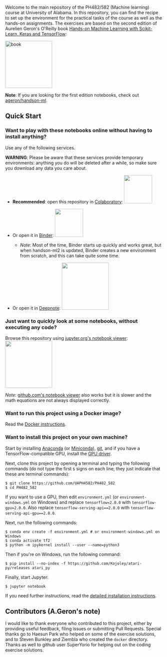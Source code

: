 Welcome to the main repository of the PH482/582 (Machine learning) course at University of Alabama. 
In this repository, you can find the recipe to set up the environment for the practical tasks of the course as well as the hands-on assignments. The exercises are based on the second edition of Aurelien Geron's O'Reilly book [Hands-on Machine Learning with Scikit-Learn, Keras and TensorFlow](https://www.oreilly.com/library/view/hands-on-machine-learning/9781492032632/):

<img src="https://images-na.ssl-images-amazon.com/images/I/51aqYc1QyrL._SX379_BO1,204,203,200_.jpg" title="book" width="150" />

**Note**: If you are looking for the first edition notebooks, check out [ageron/handson-ml](https://github.com/ageron/handson-ml).

## Quick Start

### Want to play with these notebooks online without having to install anything?
Use any of the following services.

**WARNING**: Please be aware that these services provide temporary environments: anything you do will be deleted after a while, so make sure you download any data you care about.

* **Recommended**: open this repository in [Colaboratory](https://colab.research.google.com/github/ageron/handson-ml2/blob/master/):
<a href="https://colab.research.google.com/github/ageron/handson-ml2/blob/master/"><img src="https://colab.research.google.com/img/colab_favicon.ico" width="90" /></a>

* Or open it in [Binder](https://mybinder.org/v2/gh/ageron/handson-ml2/master):
<a href="https://mybinder.org/v2/gh/ageron/handson-ml2/master"><img src="https://matthiasbussonnier.com/posts/img/binder_logo_128x128.png" width="90" /></a>

  * _Note_: Most of the time, Binder starts up quickly and works great, but when handson-ml2 is updated, Binder creates a new environment from scratch, and this can take quite some time.

* Or open it in [Deepnote](https://beta.deepnote.com/launch?template=data-science&url=https%3A//github.com/ageron/handson-ml2/blob/master/index.ipynb):
<a href="https://beta.deepnote.com/launch?template=data-science&url=https%3A//github.com/ageron/handson-ml2/blob/master/index.ipynb"><img src="https://www.deepnote.com/static/illustration.png" width="150" /></a>

### Just want to quickly look at some notebooks, without executing any code?

Browse this repository using [jupyter.org's notebook viewer](https://nbviewer.jupyter.org/github/ageron/handson-ml2/blob/master/index.ipynb):
<a href="https://nbviewer.jupyter.org/github/ageron/handson-ml2/blob/master/index.ipynb"><img src="https://jupyter.org/assets/nav_logo.svg" width="150" /></a>

_Note_: [github.com's notebook viewer](index.ipynb) also works but it is slower and the math equations are not always displayed correctly.

### Want to run this project using a Docker image?
Read the [Docker instructions](https://github.com/ageron/handson-ml2/tree/master/docker).

### Want to install this project on your own machine?

Start by installing [Anaconda](https://www.anaconda.com/distribution/) (or [Miniconda](https://docs.conda.io/en/latest/miniconda.html)), [git](https://git-scm.com/downloads), and if you have a TensorFlow-compatible GPU, install the [GPU driver](https://www.nvidia.com/Download/index.aspx).

Next, clone this project by opening a terminal and typing the following commands (do not type the first `$` signs on each line, they just indicate that these are terminal commands):

    $ git clone https://github.com/UAPH4582/PH482_582
    $ cd PH482_582

If you want to use a GPU, then edit `environment.yml` (or `environment-windows.yml` on Windows) and replace `tensorflow=2.0.0` with `tensorflow-gpu=2.0.0`. Also replace `tensorflow-serving-api==2.0.0` with `tensorflow-serving-api-gpu==2.0.0`.

Next, run the following commands:

    $ conda env create -f environment.yml # or environment-windows.yml on Windows
    $ conda activate tf2
    $ python -m ipykernel install --user --name=python3

Then if you're on Windows, run the following command:

    $ pip install --no-index -f https://github.com/Kojoley/atari-py/releases atari_py

Finally, start Jupyter:

    $ jupyter notebook

If you need further instructions, read the [detailed installation instructions](INSTALL.md).

## Contributors (A.Geron's note)
I would like to thank everyone who contributed to this project, either by providing useful feedback, filing issues or submitting Pull Requests. Special thanks go to Haesun Park who helped on some of the exercise solutions, and to Steven Bunkley and Ziembla who created the `docker` directory. Thanks as well to github user SuperYorio for helping out on the coding exercise solutions.
